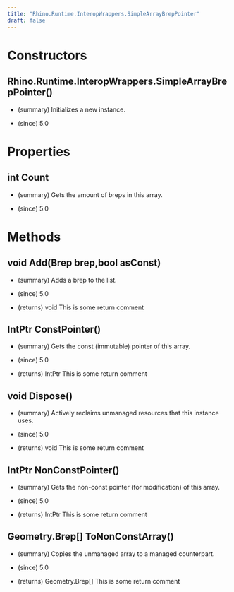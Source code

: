 ```yaml
---
title: "Rhino.Runtime.InteropWrappers.SimpleArrayBrepPointer"
draft: false
---
```


# Constructors
## Rhino.Runtime.InteropWrappers.SimpleArrayBrepPointer()
- (summary) 
     Initializes a new  instance.
     
- (since) 5.0
# Properties
## int Count
- (summary) 
     Gets the amount of breps in this array.
     
- (since) 5.0
# Methods
## void Add(Brep brep,bool asConst)
- (summary) 
     Adds a brep to the list.
     
- (since) 5.0
- (returns) void This is some return comment
## IntPtr ConstPointer()
- (summary) 
     Gets the const (immutable) pointer of this array.
     
- (since) 5.0
- (returns) IntPtr This is some return comment
## void Dispose()
- (summary) 
     Actively reclaims unmanaged resources that this instance uses.
     
- (since) 5.0
- (returns) void This is some return comment
## IntPtr NonConstPointer()
- (summary) 
     Gets the non-const pointer (for modification) of this array.
     
- (since) 5.0
- (returns) IntPtr This is some return comment
## Geometry.Brep[] ToNonConstArray()
- (summary) 
     Copies the unmanaged array to a managed counterpart.
     
- (since) 5.0
- (returns) Geometry.Brep[] This is some return comment
